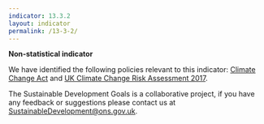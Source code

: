 ```yaml
---
indicator: 13.3.2
layout: indicator
permalink: /13-3-2/
---
```

**Non-statistical indicator**

We have identified the following policies relevant to this indicator: [Climate Change Act](https://www.legislation.gov.uk/ukpga/2008/27/contents) and [UK Climate Change Risk Assessment 2017](https://www.gov.uk/government/publications/uk-climate-change-risk-assessment-2017).

The Sustainable Development Goals is a collaborative project, if you have any feedback or suggestions please contact us at <SustainableDevelopment@ons.gov.uk>.